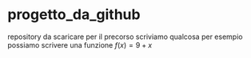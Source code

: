 # progetto_da_github
repository da scaricare per il precorso
scriviamo qualcosa per esempio possiamo scrivere una funzione $f(x)=9+x$